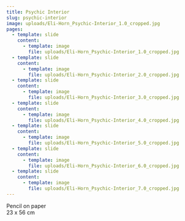```yaml
---
title: Psychic Interior
slug: psychic-interior
image: uploads/Eli-Horn_Psychic-Interior_1.0_cropped.jpg
pages:
  - template: slide
    content:
      - template: image
        file: uploads/Eli-Horn_Psychic-Interior_1.0_cropped.jpg
  - template: slide
    content:
      - template: image
        file: uploads/Eli-Horn_Psychic-Interior_2.0_cropped.jpg
  - template: slide
    content:
      - template: image
        file: uploads/Eli-Horn_Psychic-Interior_3.0_cropped.jpg
  - template: slide
    content:
      - template: image
        file: uploads/Eli-Horn_Psychic-Interior_4.0_cropped.jpg
  - template: slide
    content:
      - template: image
        file: uploads/Eli-Horn_Psychic-Interior_5.0_cropped.jpg
  - template: slide
    content:
      - template: image
        file: uploads/Eli-Horn_Psychic-Interior_6.0_cropped.jpg
  - template: slide
    content:
      - template: image
        file: uploads/Eli-Horn_Psychic-Interior_7.0_cropped.jpg
---
```


Pencil on paper  
23 x 56 cm
